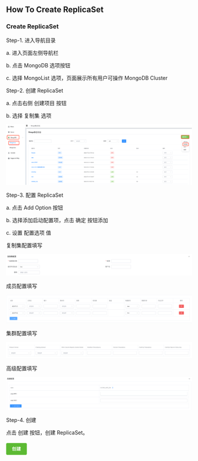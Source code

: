 ## How To Create ReplicaSet

### Create ReplicaSet

Step-1. 进入导航目录

a. 进入页面左侧导航栏

b. 点击 MongoDB 选项按钮

c. 选择 MongoList 选项，页面展示所有用户可操作 MongoDB Cluster



Step-2. 创建 ReplicaSet

a. 点击右侧 创建项目 按钮

b. 选择 复制集 选项

![image-20220725094856933](../../../images/whalealPlatformImages/HowToCreateReplicaSet1.png)



Step-3. 配置 ReplicaSet

a. 点击 Add Option 按钮

b. 选择添加启动配置项，点击 确定 按钮添加

c. 设置 配置选项 值

复制集配置填写

![image-20220725094923795](../../../images/whalealPlatformImages/HowToCreateReplicaSet2.png)

成员配置填写

![image-20220725094942825](../../../images/whalealPlatformImages/HowToCreateReplicaSet3.png)

集群配置填写

![image-20220725095001836](../../../images/whalealPlatformImages/HowToCreateReplicaSet4.png)

高级配置填写

![image-20220725095040825](../../../images/whalealPlatformImages/HowToCreateReplicaSet5.png)



Step-4. 创建

点击 创建 按钮，创建 ReplicaSet。

![image-20220725095106847](../../../images/whalealPlatformImages/HowToCreateReplicaSet6.png)